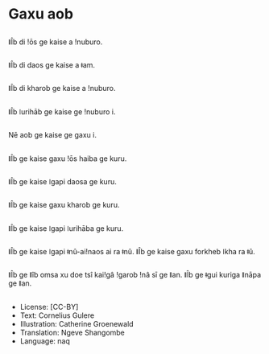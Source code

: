 # Gaxu aob

##
ǁÎb di ǃōs ge kaise a ǃnuburo.

##
ǁÎb di daos ge kaise a ǂam.

##
ǁÎb di kharob ge kaise a ǃnuburo.

##
ǁÎb ǀurihāb ge kaise ge ǃnuburo i.

##
Nē aob ge kaise ge gaxu i.

##
ǁÎb ge kaise gaxu ǃōs haiba ge kuru.

##
ǁÎb ge kaise ǀgapi daosa ge kuru.

##
ǁÎb ge kaise gaxu kharob ge kuru.

##
ǁÎb ge kaise ǀgapi ǀurihāba ge kuru.

##
ǁÎb ge kaise ǀgapi ǂnû-aiǃnaos ai ra ǂnû. ǁÎb ge kaise gaxu forkheb ǀkha ra ǂû.

##
ǁÎb ge ǁîb omsa xu doe tsî kaiǃgâ ǃgarob ǃnâ sī ge ǁan. ǁÎb ge ǂgui kuriga ǁnāpa ge ǁan.

##
* License: [CC-BY]
* Text: Cornelius Gulere
* Illustration: Catherine Groenewald
* Translation: Ngeve Shangombe
* Language: naq

